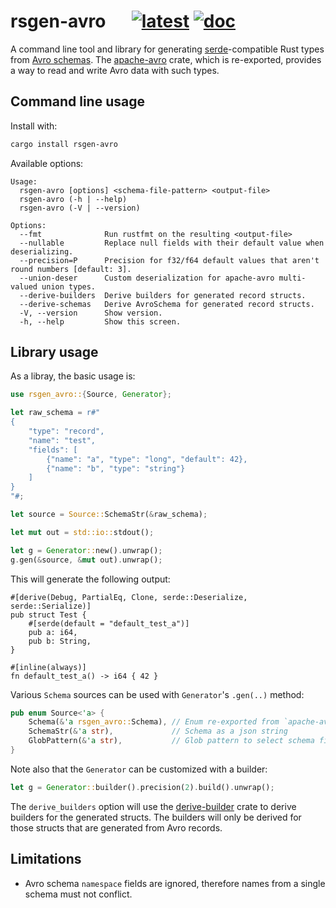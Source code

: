# rsgen-avro &emsp; [![latest]][crates.io] [![doc]][docs.rs]

[latest]: https://img.shields.io/crates/v/rsgen-avro.svg
[crates.io]: https://crates.io/crates/rsgen-avro
[doc]: https://docs.rs/rsgen-avro/badge.svg
[docs.rs]: https://docs.rs/rsgen-avro

A command line tool and library for generating [serde][]-compatible Rust types from
[Avro schemas][schemas]. The [apache-avro][] crate, which is re-exported, provides a way to
read and write Avro data with such types.

## Command line usage

Install with:

```sh
cargo install rsgen-avro
```

Available options:

```
Usage:
  rsgen-avro [options] <schema-file-pattern> <output-file>
  rsgen-avro (-h | --help)
  rsgen-avro (-V | --version)

Options:
  --fmt              Run rustfmt on the resulting <output-file>
  --nullable         Replace null fields with their default value when deserializing.
  --precision=P      Precision for f32/f64 default values that aren't round numbers [default: 3].
  --union-deser      Custom deserialization for apache-avro multi-valued union types.
  --derive-builders  Derive builders for generated record structs.
  --derive-schemas   Derive AvroSchema for generated record structs.
  -V, --version      Show version.
  -h, --help         Show this screen.
```

## Library usage

As a libray, the basic usage is:

```rust
use rsgen_avro::{Source, Generator};

let raw_schema = r#"
{
    "type": "record",
    "name": "test",
    "fields": [
        {"name": "a", "type": "long", "default": 42},
        {"name": "b", "type": "string"}
    ]
}
"#;

let source = Source::SchemaStr(&raw_schema);

let mut out = std::io::stdout();

let g = Generator::new().unwrap();
g.gen(&source, &mut out).unwrap();
```

This will generate the following output:

```text
#[derive(Debug, PartialEq, Clone, serde::Deserialize, serde::Serialize)]
pub struct Test {
    #[serde(default = "default_test_a")]
    pub a: i64,
    pub b: String,
}

#[inline(always)]
fn default_test_a() -> i64 { 42 }
```

Various `Schema` sources can be used with `Generator`'s `.gen(..)` method:

```rust
pub enum Source<'a> {
    Schema(&'a rsgen_avro::Schema), // Enum re-exported from `apache-avro`
    SchemaStr(&'a str),             // Schema as a json string
    GlobPattern(&'a str),           // Glob pattern to select schema files
}
```

Note also that the `Generator` can be customized with a builder:

```rust
let g = Generator::builder().precision(2).build().unwrap();
```

The `derive_builders` option will use the [derive-builder][] crate to derive builders for the generated structs.
The builders will only be derived for those structs that are generated from Avro records.

## Limitations

* Avro schema `namespace` fields are ignored, therefore names from a single schema must
  not conflict.

[schemas]: https://avro.apache.org/docs/current/spec.html
[apache-avro]: https://github.com/apache/avro/tree/master/lang/rust
[serde]: https://serde.rs
[derive-builder]: https://github.com/colin-kiegel/rust-derive-builder
